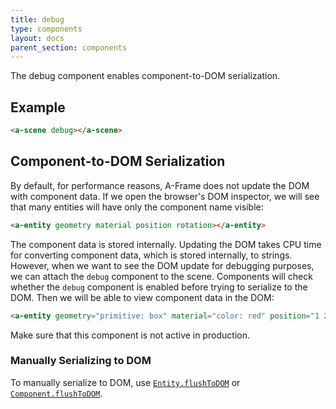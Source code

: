 ```yaml
---
title: debug
type: components
layout: docs
parent_section: components
---
```


The debug component enables component-to-DOM serialization.

## Example

```html
<a-scene debug></a-scene>
```

## Component-to-DOM Serialization

By default, for performance reasons, A-Frame does not update the DOM with component data. If we open the browser's DOM inspector, we will see that many entities will have only the component name visible:

```html
<a-entity geometry material position rotation></a-entity>
```

The component data is stored internally. Updating the DOM takes CPU time for converting component data, which is stored internally, to strings. However, when we want to see the DOM update for debugging purposes, we can attach the `debug` component to the scene. Components will check whether the `debug` component is enabled before trying to serialize to the DOM. Then we will be able to view component data in the DOM:

```html
<a-entity geometry="primitive: box" material="color: red" position="1 2 3" rotation="0 180 0"></a-entity>
```

Make sure that this component is not active in production.

### Manually Serializing to DOM

To manually serialize to DOM, use [`Entity.flushToDOM`][eftd] or
[`Component.flushToDOM`][cftd].

[cftd]: ../core/component.md#flushtodom
[eftd]: ../core/entity.md#flushtodom-recursive
